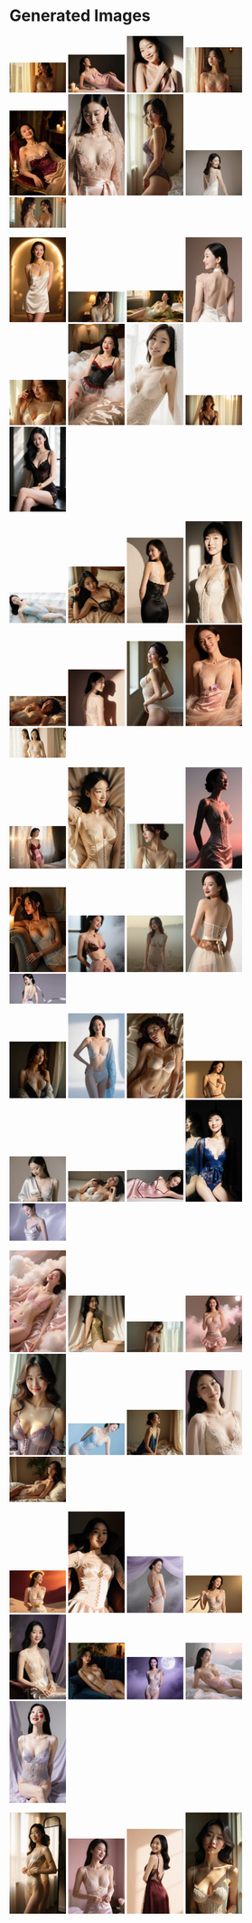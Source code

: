 # Generated Images



<img src="2025_10_15_01.webp" width="100"/> <img src="2025_10_15_02.webp" width="100"/> <img src="2025_10_15_03.webp" width="100"/> <img src="2025_10_15_04.webp" width="100"/> <img src="2025_10_15_05.webp" width="100"/> <img src="2025_10_15_06.webp" width="100"/> <img src="2025_10_15_07.webp" width="100"/> <img src="2025_10_15_08.webp" width="100"/> <img src="2025_10_15_09.webp" width="100"/>

<img src="2025_10_15_10.webp" width="100"/> <img src="2025_10_15_11.webp" width="100"/> <img src="2025_10_15_12.webp" width="100"/> <img src="2025_10_15_13.webp" width="100"/> <img src="2025_10_15_14.webp" width="100"/> <img src="2025_10_15_15.webp" width="100"/> <img src="2025_10_15_16.webp" width="100"/> <img src="2025_10_15_17.webp" width="100"/> <img src="2025_10_15_18.webp" width="100"/>

<img src="2025_10_15_19.webp" width="100"/> <img src="2025_10_15_20.webp" width="100"/> <img src="2025_10_15_21.webp" width="100"/> <img src="2025_10_15_22.webp" width="100"/> <img src="2025_10_15_23.webp" width="100"/> <img src="2025_10_15_24.webp" width="100"/> <img src="2025_10_15_25.webp" width="100"/> <img src="2025_10_15_26.webp" width="100"/> <img src="2025_10_15_27.webp" width="100"/>

<img src="2025_10_15_28.webp" width="100"/> <img src="2025_10_15_29.webp" width="100"/> <img src="2025_10_15_30.webp" width="100"/> <img src="2025_10_15_31.webp" width="100"/> <img src="2025_10_15_32.webp" width="100"/> <img src="2025_10_15_33.webp" width="100"/> <img src="2025_10_15_34.webp" width="100"/> <img src="2025_10_15_35.webp" width="100"/> <img src="2025_10_15_36.webp" width="100"/>

<img src="2025_10_15_37.webp" width="100"/> <img src="2025_10_15_38.webp" width="100"/> <img src="2025_10_15_39.webp" width="100"/> <img src="2025_10_15_40.webp" width="100"/> <img src="2025_10_15_41.webp" width="100"/> <img src="2025_10_15_42.webp" width="100"/> <img src="2025_10_15_43.webp" width="100"/> <img src="2025_10_15_44.webp" width="100"/> <img src="2025_10_15_45.webp" width="100"/>

<img src="2025_10_15_46.webp" width="100"/> <img src="2025_10_15_47.webp" width="100"/> <img src="2025_10_15_48.webp" width="100"/> <img src="2025_10_15_49.webp" width="100"/> <img src="2025_10_15_50.webp" width="100"/> <img src="2025_10_15_51.webp" width="100"/> <img src="2025_10_15_52.webp" width="100"/> <img src="2025_10_15_53.webp" width="100"/> <img src="2025_10_15_54.webp" width="100"/>

<img src="2025_10_15_55.webp" width="100"/> <img src="2025_10_15_56.webp" width="100"/> <img src="2025_10_15_57.webp" width="100"/> <img src="2025_10_15_58.webp" width="100"/> <img src="2025_10_15_59.webp" width="100"/> <img src="2025_10_15_60.webp" width="100"/> <img src="2025_10_15_61.webp" width="100"/> <img src="2025_10_15_62.webp" width="100"/> <img src="2025_10_15_63.webp" width="100"/>

<img src="2025_10_15_64.webp" width="100"/> <img src="2025_10_15_65.webp" width="100"/> <img src="2025_10_15_66.webp" width="100"/> <img src="2025_10_15_67.webp" width="100"/>